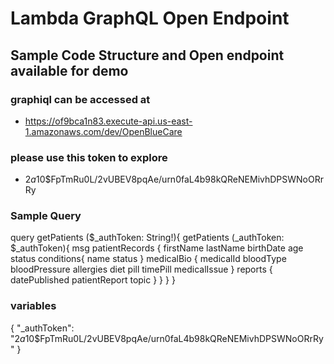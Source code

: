 # Lambda GraphQL Open Endpoint

## Sample Code Structure and Open endpoint available for demo

### graphiql can be accessed at
 - https://of9bca1n83.execute-api.us-east-1.amazonaws.com/dev/OpenBlueCare
 
### please use this token to explore
 - $2a$10$FpTmRu0L/2vUBEV8pqAe/urn0faL4b98kQReNEMivhDPSWNoORrRy
 
 
### Sample Query

query getPatients ($_authToken: String!){
  getPatients (_authToken: $_authToken){
    msg
    patientRecords {
     firstName
     lastName
     birthDate
     age
     status
     conditions{
       name
       status
     }
     medicalBio {
       medicalId
       bloodType
       bloodPressure
       allergies
       diet
       pill
       timePill
       medicalIssue
     }
     reports {
       datePublished
       patientReport
       topic
     }
    }
  }
}

### variables

{
  "_authToken": "$2a$10$FpTmRu0L/2vUBEV8pqAe/urn0faL4b98kQReNEMivhDPSWNoORrRy"
}
